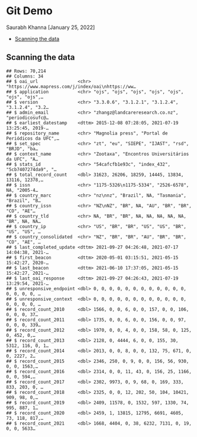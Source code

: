 Git Demo
================
Saurabh Khanna
\[January 25, 2022\]

-   [Scanning the data](#scanning-the-data)

## Scanning the data

    ## Rows: 70,214
    ## Columns: 34
    ## $ oai_url               <chr> "https://www.mapress.com/j/index/oai\nhttps://ww…
    ## $ application           <chr> "ojs", "ojs", "ojs", "ojs", "ojs", "ojs", "ojs",…
    ## $ version               <chr> "3.3.0.6", "3.1.2.1", "3.1.2.4", "3.1.2.4", "3.2…
    ## $ admin_email           <chr> "zhangz@landcareresearch.co.nz", "periodicosufc@…
    ## $ earliest_datestamp    <dttm> 2015-12-08 07:28:05, 2021-07-19 13:25:45, 2019-…
    ## $ repository_name       <chr> "Magnolia press", "Portal de Periódicos da UFC",…
    ## $ set_spec              <chr> "zt", "eu", "SIEPE", "IJAST", "rsd", "BRJD", "ba…
    ## $ context_name          <chr> "Zootaxa", "Encontros Universitários da UFC", "A…
    ## $ stats_id              <chr> "54cafcfb1e93c", "index_432", "5cb7407274da9", "…
    ## $ total_record_count    <dbl> 31623, 26206, 18259, 14445, 13834, 13116, 12378,…
    ## $ issn                  <chr> "1175-5326\n1175-5334", "2526-6578", NA, "2005-4…
    ## $ country_marc          <chr> "nz\nnz", "Brazil", NA, "Tasmania", "Brazil", "B…
    ## $ country_issn          <chr> "NZ\nNZ", "BR", NA, "AU", "BR", "BR", "CO", "AE"…
    ## $ country_tld           <chr> NA, "BR", "BR", NA, NA, NA, NA, NA, "BR", NA, NA…
    ## $ country_ip            <chr> "US", "BR", "BR", "US", "US", "BR", "US", "US", …
    ## $ country_consolidated  <chr> "NZ", "BR", "BR", "AU", "BR", "BR", "CO", "AE", …
    ## $ last_completed_update <dttm> 2021-09-27 04:26:48, 2021-07-17 14:04:38, 2021-…
    ## $ first_beacon          <dttm> 2020-05-01 03:15:51, 2021-05-15 15:42:27, 2020-…
    ## $ last_beacon           <dttm> 2021-06-10 17:37:05, 2021-05-15 15:42:27, 2021-…
    ## $ last_oai_response     <dttm> 2021-09-27 04:26:43, 2021-07-19 13:29:54, 2021-…
    ## $ unresponsive_endpoint <dbl> 0, 0, 0, 0, 0, 0, 0, 0, 0, 0, 0, 0, 0, 0, 0, 0, …
    ## $ unresponsive_context  <dbl> 0, 0, 0, 0, 0, 0, 0, 0, 0, 0, 0, 0, 0, 0, 0, 0, …
    ## $ record_count_2010     <dbl> 1566, 0, 0, 6, 0, 0, 157, 0, 0, 106, 0, 0, 0, 37…
    ## $ record_count_2011     <dbl> 1735, 0, 0, 6, 0, 0, 156, 0, 0, 97, 0, 0, 0, 339…
    ## $ record_count_2012     <dbl> 1970, 0, 0, 4, 0, 0, 158, 58, 0, 125, 0, 452, 0,…
    ## $ record_count_2013     <dbl> 2128, 0, 4444, 6, 0, 0, 155, 30, 5312, 116, 0, 1…
    ## $ record_count_2014     <dbl> 2013, 0, 0, 8, 0, 0, 132, 75, 671, 0, 0, 2227, 2…
    ## $ record_count_2015     <dbl> 2346, 250, 0, 9, 0, 0, 156, 56, 930, 0, 0, 1563,…
    ## $ record_count_2016     <dbl> 2314, 0, 0, 11, 43, 0, 156, 25, 1166, 0, 0, 594,…
    ## $ record_count_2017     <dbl> 2302, 9973, 0, 9, 68, 0, 169, 333, 833, 203, 0, …
    ## $ record_count_2018     <dbl> 2325, 0, 0, 12, 202, 50, 104, 10421, 909, 98, 0,…
    ## $ record_count_2019     <dbl> 2409, 11578, 0, 1532, 597, 1330, 74, 995, 887, 1…
    ## $ record_count_2020     <dbl> 2459, 1, 13815, 12795, 6691, 4605, 73, 118, 817,…
    ## $ record_count_2021     <dbl> 1668, 4404, 0, 38, 6232, 7131, 0, 19, 0, 0, 5633…

<!-- ## Articles published -->
